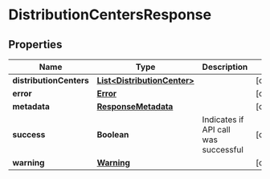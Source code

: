 

# DistributionCentersResponse


## Properties

| Name | Type | Description | Notes |
|------------ | ------------- | ------------- | -------------|
|**distributionCenters** | [**List&lt;DistributionCenter&gt;**](DistributionCenter.md) |  |  [optional] |
|**error** | [**Error**](Error.md) |  |  [optional] |
|**metadata** | [**ResponseMetadata**](ResponseMetadata.md) |  |  [optional] |
|**success** | **Boolean** | Indicates if API call was successful |  [optional] |
|**warning** | [**Warning**](Warning.md) |  |  [optional] |



